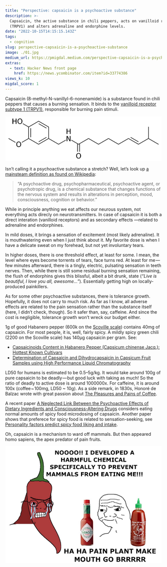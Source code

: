 ```yaml
---
title: "Perspective: capsaicin is a psychoactive substance"
description: >-
  Capsaicin, the active substance in chili peppers, acts on vanilloid receptors
  (TRPV1) and alters adrenaline and endorphine levels.
date: "2022-10-15T14:15:15.143Z"
tags:
  - cognition
slug: perspective-capsaicin-is-a-psychoactive-substance
image: ./01.jpg
medium_url: https://pmigdal.medium.com/perspective-capsaicin-is-a-psychoactive-substance-fff5507b6b7c
extras:
  - text: Hacker News front page
    href: https://news.ycombinator.com/item?id=33774386
views_k: 10
migdal_score: 1
---
```


Capsaicin (8-methyl-N-vanillyl-6-nonenamide) is a substance found in chili peppers that causes a burning sensation. It binds to the [vanilloid receptor subtype 1 (TRPV1)](https://en.wikipedia.org/wiki/TRPV1), responsible for burning pain stimuli.

![](./00.png)

Isn’t calling it a psychoactive substance a stretch? Well, let’s look up [a mainsteam definition as found on Wikipedia](https://en.wikipedia.org/wiki/Capsaicin):

> “A psychoactive drug, psychopharmaceutical, psychoactive agent, or psychotropic drug, is a chemical substance that changes functions of the nervous system and results in alterations in perception, mood, consciousness, cognition or behavior.”

While in principle anything we eat affects our neurous system, not everything acts direcly on neurotransmitters. In case of capsaicin it is both a direct interation (vanilloid receptors) and as secondary effects —related to adrenaline and endorphines.

In mild doses, it brings a sensation of excitement (most likely adrenaline). It is mouthwatering even when I just think about it. My favorite dose is when I have a delicate sweat on my forehead, but not yet involuntary tears.

In higher doses, there is one threshold effect, at least for some. I mean, the level where eyes become torrents of tears, face turns red. At least for me — few minutes afterward, there is a tingly, electric, pulsating sensation in teeth nerves. Then, while there is still some residual burning sensation remaining, the flush of endorphins gives this blissful, albeit a bit drunk, state (_“Live is beautiful, I love you all, awesome…”_). Essentially getting high on locally-produced painkillers.

As for some other psychoactive substances, there is tolerance growth. Hopefully, it does not carry to much risk. As far as I know, all adverse effects are related to the pain sensation rather than the substance itself (here, I didn’t check, though). So it safer than, say, caffeine. And since the cost is negligible, tolerance growth won’t wreck our budget either.

1g of good Habanero pepper (600k on the [Scoville scale](https://en.wikipedia.org/wiki/Scoville_scale)) contains 40mg of capsaicin. For most people, it is, well, fairly spicy. A mildly spicy green chili (2200 on the Scoville scale) has 140µg capsaicin per gram. See:

- [Capsaicinoids Content in Habanero Pepper (Capsicum chinense Jacq.): Hottest Known Cultivars](https://journals.ashs.org/hortsci/view/journals/hortsci/43/5/article-p1344.xml)
- [Determination of Capsaicin and Dihydrocapsaicin in Capsicum Fruit Samples using High Performance Liquid Chromatography](https://www.ncbi.nlm.nih.gov/pmc/articles/PMC6264681/)

LD50 for humans is estimated to be 0.5–5g/kg. It would take around 100g of pure capsaicin to be deadly — but good luck with taking as much! So the ratio of deadly to active dose is around 1000000x. For caffeine, it is around 100x (coffee ~ 100mg, LD50 ~ 10g). As a side remark, in 1830s, Honoré de Balzac wrote with great passion about [The Pleasures and Pains of Coffee](https://urbigenous.net/library/pleasures_pains_coffee.html).

A recent paper [A Neglected Link Between the Psychoactive Effects of Dietary Ingredients and Consciousness-Altering Drugs](https://www.ncbi.nlm.nih.gov/pmc/articles/PMC6706955/) considers eating normal amounts of spicy food microdosing of capsaicin. Another paper shows that preferece for spicy food is related to sensation-seeking, see [Personality factors predict spicy food liking and intake](https://www.ncbi.nlm.nih.gov/pmc/articles/PMC3607321/).

Oh, capsaicin is a mechanism to ward off mammals. But then appeared homo sapiens, the apex predator of pain fruits.

![](./01.jpg)
